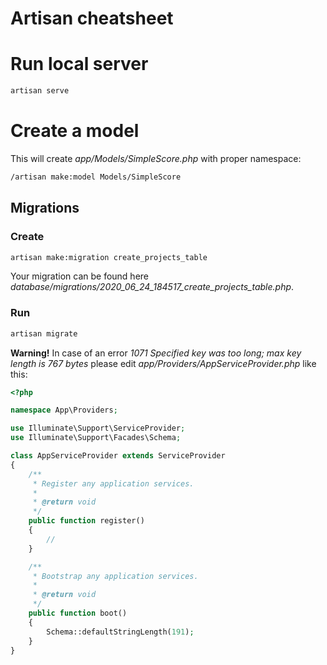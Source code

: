 # Artisan cheatsheet

# Run local server

```bash
artisan serve
```

# Create a model

This will create _app/Models/SimpleScore.php_ with proper namespace:

```bash
/artisan make:model Models/SimpleScore
```

## Migrations

### Create

```bash
artisan make:migration create_projects_table
```

Your migration can be found here _database/migrations/2020_06_24_184517_create_projects_table.php_.

### Run

```bash
artisan migrate
```

__Warning!__ In case of an error _1071 Specified key was too long; max key length is 767 bytes_ please edit _app/Providers/AppServiceProvider.php_ like this:

```php
<?php

namespace App\Providers;

use Illuminate\Support\ServiceProvider;
use Illuminate\Support\Facades\Schema;

class AppServiceProvider extends ServiceProvider
{
    /**
     * Register any application services.
     *
     * @return void
     */
    public function register()
    {
        //
    }

    /**
     * Bootstrap any application services.
     *
     * @return void
     */
    public function boot()
    {
        Schema::defaultStringLength(191);
    }
}
```